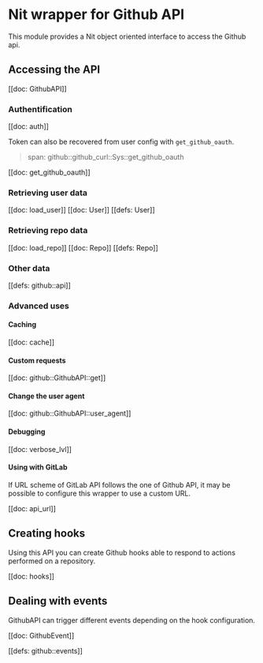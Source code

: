 # Nit wrapper for Github API

This module provides a Nit object oriented interface to access the Github api.

## Accessing the API


[[doc: GithubAPI]]

### Authentification

[[doc: auth]]

Token can also be recovered from user config with `get_github_oauth`.

> span: github::github_curl::Sys::get_github_oauth

[[doc: get_github_oauth]]

### Retrieving user data


[[doc: load_user]]
[[doc: User]]
[[defs: User]]

### Retrieving repo data


[[doc: load_repo]]
[[doc: Repo]]
[[defs: Repo]]

### Other data

[[defs: github::api]]

### Advanced uses

#### Caching

[[doc: cache]]

#### Custom requests

[[doc: github::GithubAPI::get]]

#### Change the user agent

[[doc: github::GithubAPI::user_agent]]

#### Debugging

[[doc: verbose_lvl]]

#### Using with GitLab

If URL scheme of GitLab API follows the one of Github API, it may be possible to
configure this wrapper to use a custom URL.


[[doc: api_url]]

## Creating hooks

Using this API you can create Github hooks able to respond to actions performed
on a repository.


[[doc: hooks]]

## Dealing with events


GithubAPI can trigger different events depending on the hook configuration.


[[doc: GithubEvent]]

[[defs: github::events]]
